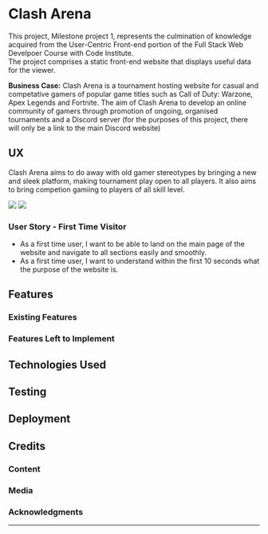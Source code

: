 

# Clash Arena

This project, Milestone project 1, represents the culmination of knowledge acquired from the User-Centric Front-end portion of the Full Stack Web Develpoer Course with Code Institute.  
The project comprises a static front-end website that displays useful data for the viewer.

**Business Case:**
Clash Arena is a tournament hosting website for casual and competative gamers of popular game titles such as Call of Duty: Warzone, Apex Legends and Fortnite.
The aim of Clash Arena to develop an online community of gamers through promotion of ongoing, organised tournaments and a Discord server (for the purposes of this project, there will only be a link to the main Discord website)  

## UX

Clash Arena aims to do away with old gamer stereotypes by bringing a new and sleek platform, making tournament play open to all players.
It also aims to bring competion gamiing to players of all skill level. 

<img src="assets/images/community.png" align-item="center" style="margin: 0;">
<img src="assets/images/community.png" style="margin: 0;">

### User Story - First Time Visitor

* As a first time user, I want to be able to land on the main page of the website and navigate to all sections easily and smoothly.
* As a first time user, I want to understand within the first 10 seconds what the purpose of the website is. 

## Features


### Existing Features 

### Features Left to Implement

## Technologies Used

## Testing 

## Deployment

## Credits

### Content
### Media
### Acknowledgments
--------

